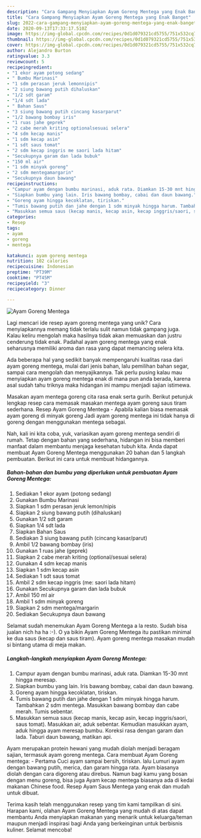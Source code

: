 ```yaml
---
description: "Cara Gampang Menyiapkan Ayam Goreng Mentega yang Enak Banget"
title: "Cara Gampang Menyiapkan Ayam Goreng Mentega yang Enak Banget"
slug: 2022-cara-gampang-menyiapkan-ayam-goreng-mentega-yang-enak-banget
date: 2020-09-13T17:33:17.510Z
image: https://img-global.cpcdn.com/recipes/0d1d079321cd5755/751x532cq70/ayam-goreng-mentega-foto-resep-utama.jpg
thumbnail: https://img-global.cpcdn.com/recipes/0d1d079321cd5755/751x532cq70/ayam-goreng-mentega-foto-resep-utama.jpg
cover: https://img-global.cpcdn.com/recipes/0d1d079321cd5755/751x532cq70/ayam-goreng-mentega-foto-resep-utama.jpg
author: Alejandro Burton
ratingvalue: 3.3
reviewcount: 5
recipeingredient:
- "1 ekor ayam potong sedang"
- " Bumbu Marinasi"
- "1 sdm perasan jeruk lemonnipis"
- "2 siung bawang putih dihaluskan"
- "1/2 sdt garam"
- "1/4 sdt lada"
- " Bahan Saus"
- "3 siung bawang putih cincang kasarparut"
- "1/2 bawang bombay iris"
- "1 ruas jahe geprek"
- "2 cabe merah kriting optionalsesuai selera"
- "4 sdm kecap manis"
- "1 sdm kecap asin"
- "1 sdt saus tomat"
- "2 sdm kecap inggris me saori lada hitam"
- "Secukupnya garam dan lada bubuk"
- "150 ml air"
- "1 sdm minyak goreng"
- "2 sdm mentegamargarin"
- "Secukupnya daun bawang"
recipeinstructions:
- "Campur ayam dengan bumbu marinasi, aduk rata. Diamkan 15-30 mnt hingga meresap."
- "Siapkan bumbu yang lain. Iris bawang bombay, cabai dan daun bawang."
- "Goreng ayam hingga kecoklatan, tiriskan."
- "Tumis bawang putih dan jahe dengan 1 sdm minyak hingga harum. Tambahkan 2 sdm mentega. Masukkan bawang bombay dan cabe merah. Tumis sebentar."
- "Masukkan semua saus (kecap manis, kecap asin, kecap inggris/saori, saus tomat). Masukkan air, aduk sebentar. Kemudian masukkan ayam, aduk hingga ayam meresap bumbu. Koreksi rasa dengan garam dan lada. Taburi daun bawang, matikan api."
categories:
- Resep
tags:
- ayam
- goreng
- mentega

katakunci: ayam goreng mentega 
nutrition: 102 calories
recipecuisine: Indonesian
preptime: "PT39M"
cooktime: "PT45M"
recipeyield: "3"
recipecategory: Dinner

---
```



![Ayam Goreng Mentega](https://img-global.cpcdn.com/recipes/0d1d079321cd5755/751x532cq70/ayam-goreng-mentega-foto-resep-utama.jpg)

Lagi mencari ide resep ayam goreng mentega yang unik? Cara menyiapkannya memang tidak terlalu sulit namun tidak gampang juga. Kalau keliru mengolah maka hasilnya tidak akan memuaskan dan justru cenderung tidak enak. Padahal ayam goreng mentega yang enak seharusnya memiliki aroma dan rasa yang dapat memancing selera kita.

Ada beberapa hal yang sedikit banyak mempengaruhi kualitas rasa dari ayam goreng mentega, mulai dari jenis bahan, lalu pemilihan bahan segar, sampai cara mengolah dan menyajikannya. Tak perlu pusing kalau mau menyiapkan ayam goreng mentega enak di mana pun anda berada, karena asal sudah tahu triknya maka hidangan ini mampu menjadi sajian istimewa.

Masakan ayam mentega goreng cita rasa enak serta gurih. Berikut petunjuk lengkap resep cara memasak masakan mentega ayam goreng saus tiram sederhana. Resep Ayam Goreng Mentega - Apabila kalian biasa memasak ayam goreng di minyak goreng Jadi ayam goreng mentega ini tidak hanya di goreng dengan menggunakan mentega sebagai.


Nah, kali ini kita coba, yuk, variasikan ayam goreng mentega sendiri di rumah. Tetap dengan bahan yang sederhana, hidangan ini bisa memberi manfaat dalam membantu menjaga kesehatan tubuh kita. Anda dapat membuat Ayam Goreng Mentega menggunakan 20 bahan dan 5 langkah pembuatan. Berikut ini cara untuk membuat hidangannya.

<!--inarticleads1-->

##### Bahan-bahan dan bumbu yang diperlukan untuk pembuatan Ayam Goreng Mentega:

1. Sediakan 1 ekor ayam (potong sedang)
1. Gunakan  Bumbu Marinasi
1. Siapkan 1 sdm perasan jeruk lemon/nipis
1. Siapkan 2 siung bawang putih (dihaluskan)
1. Gunakan 1/2 sdt garam
1. Siapkan 1/4 sdt lada
1. Siapkan  Bahan Saus
1. Sediakan 3 siung bawang putih (cincang kasar/parut)
1. Ambil 1/2 bawang bombay (iris)
1. Gunakan 1 ruas jahe (geprek)
1. Siapkan 2 cabe merah kriting (optional/sesuai selera)
1. Gunakan 4 sdm kecap manis
1. Siapkan 1 sdm kecap asin
1. Sediakan 1 sdt saus tomat
1. Ambil 2 sdm kecap inggris (me: saori lada hitam)
1. Gunakan Secukupnya garam dan lada bubuk
1. Ambil 150 ml air
1. Ambil 1 sdm minyak goreng
1. Siapkan 2 sdm mentega/margarin
1. Sediakan Secukupnya daun bawang


Selamat sudah menemukan Ayam Goreng Mentega a la resto. Sudah bisa jualan nich ha ha :-). O ya bikin Ayam Goreng Mentega itu pastikan minimal ke dua saus (kecap dan saus tiram). Ayam goreng mentega masakan mudah si bintang utama di meja makan. 

<!--inarticleads2-->

##### Langkah-langkah menyiapkan Ayam Goreng Mentega:

1. Campur ayam dengan bumbu marinasi, aduk rata. Diamkan 15-30 mnt hingga meresap.
1. Siapkan bumbu yang lain. Iris bawang bombay, cabai dan daun bawang.
1. Goreng ayam hingga kecoklatan, tiriskan.
1. Tumis bawang putih dan jahe dengan 1 sdm minyak hingga harum. Tambahkan 2 sdm mentega. Masukkan bawang bombay dan cabe merah. Tumis sebentar.
1. Masukkan semua saus (kecap manis, kecap asin, kecap inggris/saori, saus tomat). Masukkan air, aduk sebentar. Kemudian masukkan ayam, aduk hingga ayam meresap bumbu. Koreksi rasa dengan garam dan lada. Taburi daun bawang, matikan api.


Ayam merupakan protein hewani yang mudah diolah menjadi beragam sajian, termasuk ayam goreng mentega. Cara membuat Ayam Goreng mentega: - Pertama Cuci ayam sampai bersih, tiriskan. lalu Lumuri ayam dengan bawang putih, merica, dan garam hingga rata. Ayam biasanya diolah dengan cara digoreng atau direbus. Namun bagi kamu yang bosan dengan menu goreng, bisa juga Ayam kecap mentega biasanya ada di kedai makanan Chinese food. Resep Ayam Saus Mentega yang enak dan mudah untuk dibuat. 

Terima kasih telah menggunakan resep yang tim kami tampilkan di sini. Harapan kami, olahan Ayam Goreng Mentega yang mudah di atas dapat membantu Anda menyiapkan makanan yang menarik untuk keluarga/teman maupun menjadi inspirasi bagi Anda yang berkeinginan untuk berbisnis kuliner. Selamat mencoba!
